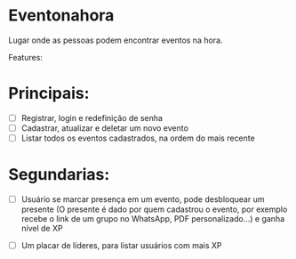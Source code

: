 # Eventonahora
Lugar onde as pessoas podem encontrar eventos na hora.

Features:

# Principais:
- [ ] Registrar, login e redefinição de senha
- [ ] Cadastrar, atualizar e deletar um novo evento
- [ ] Listar todos os eventos cadastrados, na ordem do mais recente

# Segundarias:
- [ ] Usuário se marcar presença em um evento, pode desbloquear um presente (O presente é dado por quem cadastrou o evento, por exemplo recebe o link de um grupo no WhatsApp, PDF personalizado...) e ganha nível de XP
- [ ] Um placar de líderes, para listar usuários com mais XP



